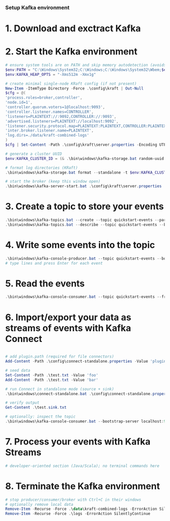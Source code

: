 ### Setup Kafka environment

# 1. Download and exctract Kafka
# 2. Start the Kafka environment
```PowerShell
# ensure system tools are on PATH and skip memory autodetection (avoids WMIC)
$env:PATH = "C:\Windows\System32;C:\Windows;C:\Windows\System32\Wbem;$env:PATH"
$env:KAFKA_HEAP_OPTS = "-Xms512m -Xmx1g"

# create minimal single-node KRaft config (if not present)
New-Item -ItemType Directory -Force .\config\kraft | Out-Null
$cfg = @(
'process.roles=broker,controller',
'node.id=1',
'controller.quorum.voters=1@localhost:9093',
'controller.listener.names=CONTROLLER',
'listeners=PLAINTEXT://:9092,CONTROLLER://:9093',
'advertised.listeners=PLAINTEXT://localhost:9092',
'listener.security.protocol.map=PLAINTEXT:PLAINTEXT,CONTROLLER:PLAINTEXT',
'inter.broker.listener.name=PLAINTEXT',
'log.dirs=./data/kraft-combined-logs'
)
$cfg | Set-Content -Path .\config\kraft\server.properties -Encoding UTF8

# generate a cluster UUID
$env:KAFKA_CLUSTER_ID = (& .\bin\windows\kafka-storage.bat random-uuid 2>$null | Select-Object -Last 1).Trim()

# format log directories (KRaft)
.\bin\windows\kafka-storage.bat format --standalone -t $env:KAFKA_CLUSTER_ID -c .\config\kraft\server.properties

# start the broker (keep this window open)
.\bin\windows\kafka-server-start.bat .\config\kraft\server.properties
```

# 3. Create a topic to store your events
```PowerShell
.\bin\windows\kafka-topics.bat --create --topic quickstart-events --partitions 1 --replication-factor 1 --bootstrap-server localhost:9092
.\bin\windows\kafka-topics.bat --describe --topic quickstart-events --bootstrap-server localhost:9092
```

# 4. Write some events into the topic
```PowerShell
.\bin\windows\kafka-console-producer.bat --topic quickstart-events --bootstrap-server localhost:9092
# type lines and press Enter for each event
```

# 5. Read the events
```PowerShell
.\bin\windows\kafka-console-consumer.bat --topic quickstart-events --from-beginning --bootstrap-server localhost:9092
```
# 6. Import/export your data as streams of events with Kafka Connect
```PowerShell

# add plugin.path (required for file connectors)
Add-Content -Path .\config\connect-standalone.properties -Value 'plugin.path=libs/connect-file-4.1.0.jar'

# seed data
Set-Content -Path .\test.txt -Value 'foo'
Add-Content -Path .\test.txt -Value 'bar'

# run Connect in standalone mode (source + sink)
.\bin\windows\connect-standalone.bat .\config\connect-standalone.properties .\config\connect-file-source.properties .\config\connect-file-sink.properties

# verify output
Get-Content .\test.sink.txt

# optionally: inspect the topic
.\bin\windows\kafka-console-consumer.bat --bootstrap-server localhost:9092 --topic connect-test --from-beginning
```

# 7. Process your events with Kafka Streams
```PowerShell
# developer-oriented section (Java/Scala); no terminal commands here
```

# 8. Terminate the Kafka environment
```PowerShell
# stop producer/consumer/broker with Ctrl+C in their windows
# optionally remove local data
Remove-Item -Recurse -Force .\data\kraft-combined-logs -ErrorAction SilentlyContinue
Remove-Item -Recurse -Force .\logs -ErrorAction SilentlyContinue
```
